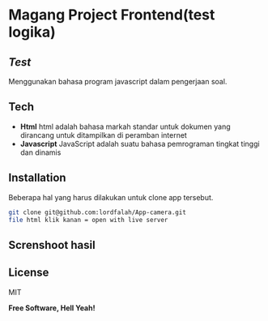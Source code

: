 # Magang Project Frontend(test logika)
## _Test_


Menggunakan bahasa program javascript dalam pengerjaan soal.

## Tech

- __Html__
html adalah bahasa markah standar untuk dokumen yang dirancang untuk ditampilkan di peramban internet
- __Javascript__
JavaScript adalah suatu bahasa pemrograman tingkat tinggi dan dinamis




## Installation


Beberapa hal yang harus dilakukan untuk clone app tersebut.

```sh
git clone git@github.com:lordfalah/App-camera.git
file html klik kanan = open with live server

```

## Screnshoot hasil


## License

MIT

**Free Software, Hell Yeah!**


